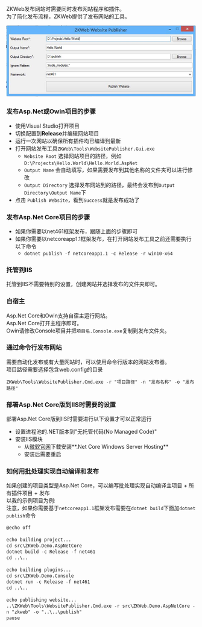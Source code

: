 ZKWeb发布网站时需要同时发布网站程序和插件。<br/>
为了简化发布流程，ZKWeb提供了发布网站的工具。<br/>

![网站发布工具](../img/website_publisher.jpg)

### 发布Asp.Net或Owin项目的步骤

- 使用Visual Studio打开项目
- 切换配置到**Release**并编辑网站项目
- 运行一次网站以确保所有插件均已编译到最新
- 打开网站发布工具`ZKWeb\Tools\WebsitePublisher.Gui.exe`
	- `Website Root` 选择网站项目的路径，例如`D:\Projects\Hello.World\Hello.World.AspNet`
	- `Output Name` 会自动填写，如果需要发布到其他名称的文件夹可以进行修改
	- `Output Directory` 选择发布网站到的路径，最终会发布到`Output Directory\Output Name`下
- 点击 `Publish Website`，看到`Success`就是发布成功了

### 发布Asp.Net Core项目的步骤

- 如果你需要以net461框架发布，跟随上面的步骤即可
- 如果你需要以netcoreapp1.1框架发布，在打开网站发布工具之前还需要执行以下命令
	- `dotnet publish -f netcoreapp1.1 -c Release -r win10-x64`

### 托管到IIS
托管到IIS不需要特别的设置，创建网站并选择发布的文件夹即可。<br/>

### 自宿主
Asp.Net Core和Owin支持自宿主运行网站。<br/>
Asp.Net Core打开主程序即可。<br/>
Owin请修改Console项目并把`项目名.Console.exe`复制到发布文件夹。<br/>

### 通过命令行发布网站
需要自动化发布或有大量网站时，可以使用命令行版本的网站发布器。<br/>
项目路径需要选择包含web.config的目录<br/>
```
ZKWeb\Tools\WebsitePublisher.Cmd.exe -r "项目路径" -n "发布名称" -o "发布路径"
```

### 部署Asp.Net Core版到IIS时需要的设置

部署Asp.Net Core版到IIS时需要进行以下设置才可以正常运行<br/>

- 设置进程池的.NET版本到"无托管代码(No Managed Code)"
- 安装IIS模块
	- 从[微软官网](https://www.microsoft.com/net/download/core#/runtime)下载安装**.Net Core Windows Server Hosting**
	- 安装后需要重启

### 如何用批处理实现自动编译和发布

如果创建的项目类型是Asp.Net Core，可以编写批处理实现自动编译主项目 + 所有插件项目 + 发布<br/>
以我的示例项目为例:<br/>
注意，如果你需要基于`netcoreapp1.1`框架发布需要在`dotnet build`下面加`dotnet publish`命令

```
@echo off

echo building project...
cd src\ZKWeb.Demo.AspNetCore
dotnet build -c Release -f net461
cd ..\..

echo building plugins...
cd src\ZKWeb.Demo.Console
dotnet run -c Release -f net461
cd ..\..

echo publishing website...
..\ZKWeb\Tools\WebsitePublisher.Cmd.exe -r src\ZKWeb.Demo.AspNetCore -n "zkweb" -o "..\..\publish"
pause
```
